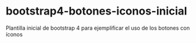 # bootstrap4-botones-iconos-inicial
Plantilla inicial de bootstrap 4 para ejemplificar el uso de los botones con íconos
